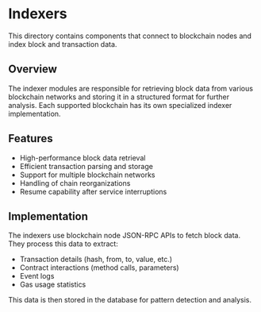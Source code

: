 # Indexers

This directory contains components that connect to blockchain nodes and index block and transaction data.

## Overview

The indexer modules are responsible for retrieving block data from various blockchain networks and storing it in a structured format for further analysis. Each supported blockchain has its own specialized indexer implementation.

## Features

- High-performance block data retrieval
- Efficient transaction parsing and storage
- Support for multiple blockchain networks
- Handling of chain reorganizations
- Resume capability after service interruptions

## Implementation

The indexers use blockchain node JSON-RPC APIs to fetch block data. They process this data to extract:

- Transaction details (hash, from, to, value, etc.)
- Contract interactions (method calls, parameters)
- Event logs
- Gas usage statistics

This data is then stored in the database for pattern detection and analysis.
